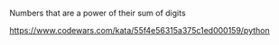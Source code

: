 Numbers that are a power of their sum of digits

https://www.codewars.com/kata/55f4e56315a375c1ed000159/python